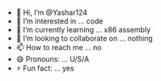 - 👋 Hi, I’m @Yashar124
- 👀 I’m interested in ... code
- 🌱 I’m currently learning ... x86 assembly
- 💞️ I’m looking to collaborate on ... nothing
- 📫 How to reach me ... no
- 😄 Pronouns: ... U/S/A
- ⚡ Fun fact: ... yes

<!---
Yashar124/Yashar124 is a ✨ special ✨ repository because its `README.md` (this file) appears on your GitHub profile.
You can click the Preview link to take a look at your changes.
--->
